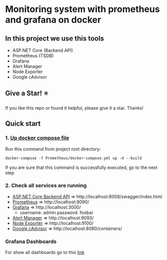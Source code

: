  # Monitoring system with prometheus and grafana on docker
 ## In this project we use this tools
 -  ASP.NET Core (Backend API)
 -  Prometheus (TSDB)
 -  Grafana 
 -  Alert Manager
 -  Node Exporter
 -  Google cAdvisor

## Give a Star! :star:

If you like this repo or found it helpful, please give it a star. Thanks!

## Quick start
### 1. [Up docker compose file](https://github.com/naeemaei/MonitoringExample/blob/master/Prometheus/docker-compose.yml)
Run this command from project root directory:
```
docker-compose -f Prometheus/docker-compose.yml up -d --build
```
If you are sure that this command is successfully executed, go to the next step

### 2. Check all services are running
 -  [ASP.NET Core Backend API](http://localhost:8008/swagger/index.html) => http://localhost:8008/swagger/index.html
 -  [Prometheus](http://localhost:9090/)  => http://localhost:9090/
 -  [Grafana](http://localhost:3000/) => http://localhost:3000/
    -  username: admin password: foobar
 -  [Alert Manager](http://localhost:9093/) => http://localhost:9093/
 -  [Node Exporter](http://localhost:9100/) => http://localhost:9100/
 -  [Google cAdvisor](http://localhost:8080/containers/) => http://localhost:8080/containers/

### Grafana Dashboards
For show all dashboards go to this [link](http://localhost:3000/dashboards)


